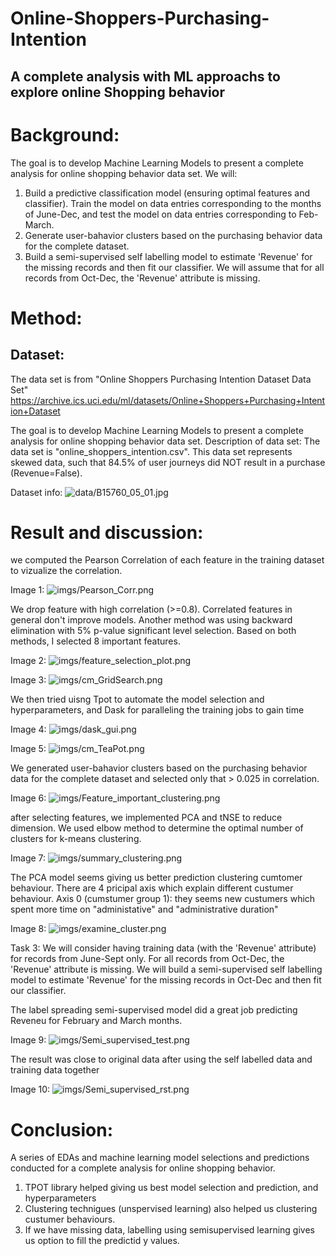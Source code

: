 # Online-Shoppers-Purchasing-Intention
A complete analysis with ML approachs to explore online Shopping behavior
---

# Background:
The goal is to develop Machine Learning Models to present a complete analysis for online shopping behavior data set.
We will:
1. Build a predictive classification model (ensuring optimal features and classifier). Train the model on data entries corresponding to the months of June-Dec, and test the model on data entries corresponding to Feb-March.
2. Generate user-bahavior clusters based on the purchasing behavior data for the complete dataset.
3. Build a semi-supervised self labelling model to estimate 'Revenue' for the missing records and then fit our classifier. We will assume that for all records from Oct-Dec, the 'Revenue' attribute is missing. 

# Method:
## Dataset:
The data set is from "Online Shoppers Purchasing Intention Dataset Data Set" https://archive.ics.uci.edu/ml/datasets/Online+Shoppers+Purchasing+Intention+Dataset

The goal is to develop Machine Learning Models to present a complete analysis for online shopping behavior data set.
Description of data set:
The data set is "online_shoppers_intention.csv". This data set represents skewed data, such that 84.5% of user journeys did NOT result in a purchase (Revenue=False).

Dataset info: ![data/B15760_05_01.jpg](data/B15760_05_01.jpg)


# Result and discussion:

we computed the Pearson Correlation of each feature in the training dataset to vizualize the correlation.

Image 1: ![imgs/Pearson_Corr.png](imgs/Pearson_Corr.png)

We drop feature with high correlation (>=0.8). Correlated features in general don't improve models. Another method was using backward elimination with 5% p-value significant level selection. Based on both methods, I selected 8 important features.

Image 2: ![imgs/feature_selection_plot.png](imgs/feature_selection_plot.png)


Image 3: ![imgs/cm_GridSearch.png](imgs/cm_GridSearch.png)

We then tried uisng Tpot to automate the model selection and hyperparameters, and Dask for paralleling the training jobs to gain time 

Image 4: ![imgs/dask_gui.png](imgs/dask_gui.png)


Image 5: ![imgs/cm_TeaPot.png](imgs/cm_TeaPot.png)


We generated user-bahavior clusters based on the purchasing behavior data for the complete dataset and selected only that > 0.025 in correlation.

Image 6: ![imgs/Feature_important_clustering.png](imgs/Feature_important_clustering.png)

after selecting features, we implemented PCA and tNSE to reduce dimension. We used elbow method to determine the optimal number of clusters for k-means clustering.

Image 7: ![imgs/summary_clustering.png](imgs/summary_clustering.png)

The PCA model seems giving us better prediction clustering cumtomer behaviour. There are 4 pricipal axis which explain different custumer behaviour.
Axis 0 (cumstumer group 1): they seems new custumers which spent more time on "administative" and "administrative duration" 


Image 8: ![imgs/examine_cluster.png](imgs/examine_cluster.png)

Task 3: We will consider having training data (with the 'Revenue' attribute) for records from June-Sept only. For all records from Oct-Dec, the 'Revenue' attribute is missing. We will build a semi-supervised self labelling model to estimate 'Revenue' for the missing records in Oct-Dec and then fit our classifier. 

The label spreading semi-supervised model did a great job predicting Reveneu for February and March months.

Image 9: ![imgs/Semi_supervised_test.png](imgs/Semi_supervised_test.png)


The result was close to original data after using the self labelled data and training data together

Image 10: ![imgs/Semi_supervised_rst.png](imgs/Semi_supervised_rst.png)

# Conclusion:
A series of EDAs and machine learning model selections and predictions conducted for a complete analysis for online shopping behavior.
1. TPOT library helped giving us best model selection and prediction, and hyperparameters
2. Clustering technigues (unspervised learning) also helped us clustering custumer behaviours.
3. If we have missing data, labelling using semisupervised learning gives us option to fill the predictid y values.
